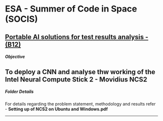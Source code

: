 # ESA - Summer of Code in Space (SOCIS)
## [Portable AI solutions for test results analysis - (B12)](https://socis.esa.int/projects/)



##### Objective

To deploy a CNN and analyse thw working of the Intel Neural Compute Stick 2 - Movidius NCS2 
---

##### Folder Details

For details regarding the problem statement, methodology and results refer - **Setting up of NCS2 on Ubuntu and Windows.pdf**
 
---
